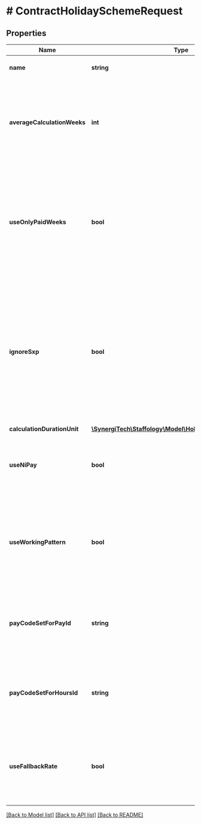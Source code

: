 # # ContractHolidaySchemeRequest

## Properties

Name | Type | Description | Notes
------------ | ------------- | ------------- | -------------
**name** | **string** | Holiday scheme name |
**averageCalculationWeeks** | **int** | The number of weeks that the average holiday pay calculation is to be calculated over (Default 52) | [optional]
**useOnlyPaidWeeks** | **bool** | If to go back further than the stated no of weeks for calculation if there are weeks where the employee has not been paid. (Default- True) | [optional]
**ignoreSxp** | **bool** | Option to ignore weeks where SXP payments have been paid. The calculation will then go back like above until the stated number of weeks are included in the calculation. (Default -True). | [optional]
**calculationDurationUnit** | [**\SynergiTech\Staffology\Model\HolidaySchemeDurationType**](HolidaySchemeDurationType.md) |  | [optional]
**useNiPay** | **bool** | If use National insurance gross taxable pay. (Default - True). | [optional]
**useWorkingPattern** | **bool** | If use the weekly hours or days as per their working pattern as the divisor for the average holiday rate. | [optional]
**payCodeSetForPayId** | **string** | the Paycode set that they want to use for the Values to enable the calculation. | [optional]
**payCodeSetForHoursId** | **string** | the Paycode set that they want to use for the Hours to enable the calculation. | [optional]
**useFallbackRate** | **bool** | Indicates to use employee base hourly rate where the calculated average hourly rate is less | [optional]

[[Back to Model list]](../../README.md#models) [[Back to API list]](../../README.md#endpoints) [[Back to README]](../../README.md)
